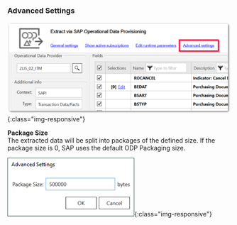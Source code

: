 ### Advanced Settings
![ODP General Settings](/img/content/odp/advanced-settings0.png){:class="img-responsive"}

**Package Size**<br>
The extracted data will be split into packages of the defined size. 
If the package size is 0, SAP uses the default ODP Packaging size.

![ODP Advanced Settings](/img/content/odp/advanced-settings.png){:class="img-responsive"}